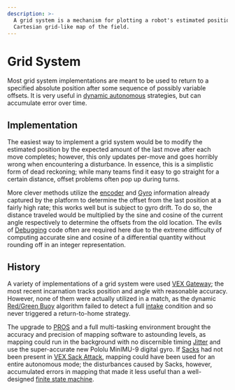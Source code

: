```yaml
---
description: >-
  A grid system is a mechanism for plotting a robot's estimated position on a
  Cartesian grid-like map of the field.
---
```


# Grid System

Most grid system implementations are meant to be used to return to a specified absolute position after some sequence of possibly variable offsets. It is very useful in [dynamic autonomous](https://phabricator.purduesigbots.com/w/autonomous_code/) strategies, but can accumulate error over time.

## Implementation

The easiest way to implement a grid system would be to modify the estimated position by the expected amount of the last move after each move completes; however, this only updates per-move and goes horribly wrong when encountering a disturbance. In essence, this is a simplistic form of dead reckoning; while many teams find it easy to go straight for a certain distance, offset problems often pop up during turns.

More clever methods utilize the [encoder](https://phabricator.purduesigbots.com/w/ee/vex_shaft_encoder/) and [Gyro](https://phabricator.purduesigbots.com/w/ee/gyro/) information already captured by the platform to determine the offset from the last position at a fairly high rate; this works well but is subject to gyro drift. To do so, the distance traveled would be multiplied by the sine and cosine of the current angle respectively to determine the offsets from the old location. The evils of [Debugging](https://phabricator.purduesigbots.com/w/debugging/#floating%20point) code often are required here due to the extreme difficulty of computing accurate sine and cosine of a differential quantity without rounding off in an integer representation.

## History

A variety of implementations of a grid system were used [VEX Gateway](https://phabricator.purduesigbots.com/w/eng/vex_gateway/); the most recent incarnation tracks position and angle with reasonable accuracy. However, none of them were actually utilized in a match, as the dynamic [Red/Green Buoy](https://phabricator.purduesigbots.com/w/red_green_buoy/) algorithm failed to detect a full [intake](https://phabricator.purduesigbots.com/w/eng/intake/) condition and so never triggered a return-to-home strategy.

The upgrade to [PROS](https://phabricator.purduesigbots.com/w/pros/) and a full multi-tasking environment brought the accuracy and precision of mapping software to astounding levels, as mapping could run in the background with no discernible timing [Jitter](https://phabricator.purduesigbots.com/w/ee/jitter/) and use the super-accurate new Pololu MinIMU-9 digital gyro. If [Sacks](https://phabricator.purduesigbots.com/w/eng/sacks/) had not been present in [VEX Sack Attack](https://phabricator.purduesigbots.com/w/eng/vex_sack_attack/), mapping could have been used for an entire autonomous mode; the disturbances caused by Sacks, however, accumulated errors in mapping that made it less useful than a well-designed [finite state machine](https://phabricator.purduesigbots.com/w/finite_state_machine/).

